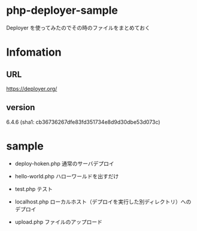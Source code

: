 # php-deployer-sample
Deployer を使ってみたのでその時のファイルをまとめておく

# Infomation

## URL
https://deployer.org/

## version
6.4.6 (sha1: cb36736267dfe83fd351734e8d9d30dbe53d073c)


# sample

- deploy-hoken.php
通常のサーバデプロイ

- hello-world.php
ハローワールドを出すだけ

- test.php
テスト

- localhost.php
ローカルホスト（デプロイを実行した別ディレクトリ）へのデプロイ

- upload.php
ファイルのアップロード

